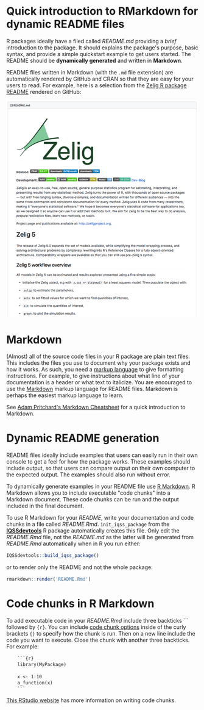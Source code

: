 # Quick introduction to RMarkdown for dynamic README files

R packages ideally have a filed called *README.md* providing a *brief* introduction to the package. It should explains the package's purpose, basic syntax, and provide a simple quickstart example to get users started. The README should be **dynamically generated** and written in **Markdown**.

README files written in Markdown (with the `.md` file extension) are automatically rendered by GitHub and CRAN so that they are easy for your users to read. For example, here is a selection from the [Zelig R package README](https://github.com/IQSS/Zelig) rendered on GitHub:

![zelig readme](img/zelig_readme.png)

# Markdown

(Almost) all of the source code files in your R package are plain text files. This includes the files you use to document why your package exists and how it works. As such, you need a [markup language](https://en.wikipedia.org/wiki/Markup_language) to give formatting instructions. For example, to give instructions about what line of your documentation is a header or what text to italicize. You are encouraged to use the [Markdown](https://en.wikipedia.org/wiki/Markdown) markup language for README files. Markdown is perhaps the easiest markup language to learn.

See [Adam Pritchard's Markdown Cheatsheet](https://github.com/adam-p/markdown-here/wiki/Markdown-Cheatsheet) for a quick introduction to Markdown.


# Dynamic README generation

README files ideally include examples that users can easily run in their own console to get a feel for how the package works. These examples should include output, so that users can compare output on their own computer to the expected output. The examples should also run without error.

To dynamically generate examples in your README file use [R Markdown](http://rmarkdown.rstudio.com/lesson-2.html). R Markdown allows you to include executable "code chunks" into a Markdown document. These code chunks can be run and the output included in the final document.

To use R Markdown for your *README*, write your documentation and code chunks in a file called *README.Rmd*. `init_iqss_package` from the [**IQSSdevtools**](https://github.com/IQSS/IQSSdevtools) R package automatically creates this file. Only edit the *README.Rmd* file, not the *README.md* as the latter will be generated from *README.Rmd* automatically when in R you run either:

```r
IQSSdevtools::build_iqss_package()
```

or to render only the README and not the whole package:

```r
rmarkdown::render('README.Rmd')
```

# Code chunks in R Markdown


To add executable code in your *README.Rmd* include three backticks ``` followed by `{r}`. You can include [code chunk options](https://yihui.name/knitr/options/) inside of the curly brackets `{}` to specify how the chunk is run. Then on a new line include the code you want to execute. Close the chunk with another three backticks. For example:

```
    ```{r}
    library(MyPackage)

    x <- 1:10
    a_function(x)
    ```
```

[This RStudio website](http://rmarkdown.rstudio.com/lesson-3.html) has more information on writing code chunks.
